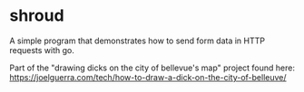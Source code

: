# shroud
A simple program that demonstrates how to send form data in HTTP requests with go.

Part of the "drawing dicks on the city of bellevue's map" project found here: https://joelguerra.com/tech/how-to-draw-a-dick-on-the-city-of-belleuve/
